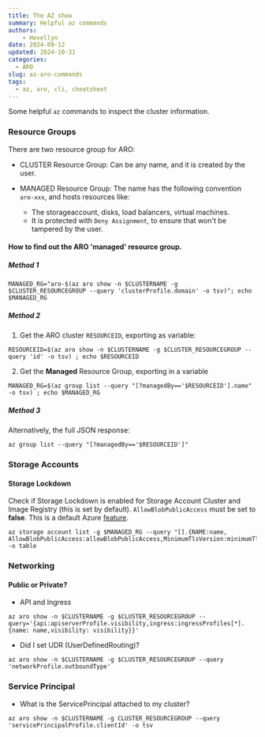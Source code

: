 ```yaml
---
title: The AZ show
summary: Helpful az commands
authors:
    - Hevellyn
date: 2024-09-12
updated: 2024-10-31
categories:
  - ARO
slug: az-aro-commands
tags:
  - az, aro, cli, cheatsheet
---
```


Some helpful `az` commands to inspect the cluster information.
<!-- more -->

###  Resource Groups
There are two resource group for ARO:

- CLUSTER Resource Group: Can be any name, and it is created by the user.

- MANAGED Resource Group: The name has the following convention `aro-xxx`, and hosts resources like:
    - The storageaccount, disks, load balancers, virtual machines.
    - It is protected with `Deny Assignment`, to ensure that won't be tampered by the user.

#### How to find out the ARO 'managed' resource group.

##### Method 1

```
MANAGED_RG="aro-$(az aro show -n $CLUSTERNAME -g $CLUSTER_RESOURCEGROUP --query 'clusterProfile.domain' -o tsv)"; echo $MANAGED_RG
```

##### Method 2

1. Get the ARO cluster `RESOURCEID`, exporting as variable:
```
RESOURCEID=$(az aro show -n $CLUSTERNAME -g $CLUSTER_RESOURCEGROUP --query 'id' -o tsv) ; echo $RESOURCEID
```

2. Get the **Managed** Resource Group, exporting in a variable
```
MANAGED_RG=$(az group list --query "[?managedBy=='$RESOURCEID'].name" -o tsv) ; echo $MANAGED_RG
```

##### Method 3
Alternatively, the full JSON response:
```
az group list --query "[?managedBy=='$RESOURCEID']"
```

### Storage Accounts
#### Storage Lockdown
Check if Storage Lockdown is enabled for Storage Account Cluster and Image Registry (this is set by default). `AllowBlobPublicAccess` must be set to **false**. This is a default Azure [feature](https://azure.microsoft.com/en-us/updates/choose-to-allow-or-disallow-blob-public-access-on-azure-storage-accounts/).

```
az storage account list -g $MANAGED_RG --query "[].{NAME:name, AllowBlobPublicAccess:allowBlobPublicAccess,MinimumTlsVersion:minimumTlsVersion}" -o table
```

### Networking
#### Public or Private?

- API and Ingress
```
az aro show -n $CLUSTERNAME -g $CLUSTER_RESOURCEGROUP --query='{api:apiserverProfile.visibility,ingress:ingressProfiles[*].{name: name,visibility: visibility}}'
```

- Did I set UDR (UserDefinedRouting)?
```
az aro show -n $CLUSTERNAME -g $CLUSTER_RESOURCEGROUP --query 'networkProfile.outboundType'
```

### Service Principal

- What is the ServicePrincipal attached to my cluster?
```
az aro show -n $CLUSTERNAME -g CLUSTER_RESOURCEGROUP --query 'servicePrincipalProfile.clientId' -o tsv
```